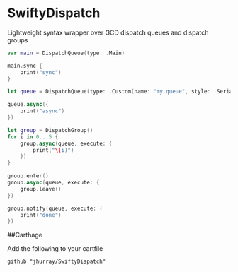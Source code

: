 # SwiftyDispatch
Lightweight syntax wrapper over GCD dispatch queues and dispatch groups


```swift
var main = DispatchQueue(type: .Main)

main.sync {
    print("sync")
}

let queue = DispatchQueue(type: .Custom(name: "my.queue", style: .Serial))

queue.async({
    print("async")
})

let group = DispatchGroup()
for i in 0...5 {
    group.async(queue, execute: {
        print("\(i)")
    })
}

group.enter()
group.async(queue, execute: {
    group.leave()
})

group.notify(queue, execute: {
    print("done")
})

```

##Carthage

Add the following to your cartfile

```
github "jhurray/SwiftyDispatch"
```
